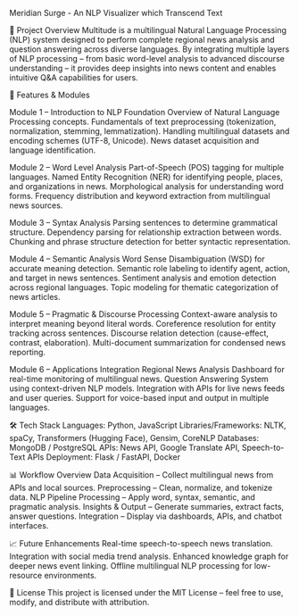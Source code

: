 Meridian Surge - An NLP Visualizer which Transcend Text 

📌 Project Overview
Multitude is a multilingual Natural Language Processing (NLP) system designed to perform complete regional news analysis and question answering across diverse languages.
By integrating multiple layers of NLP processing – from basic word-level analysis to advanced discourse understanding – it provides deep insights into news content and enables intuitive Q&A capabilities for users.

🚀 Features & Modules

Module 1 – Introduction to NLP Foundation
Overview of Natural Language Processing concepts.
Fundamentals of text preprocessing (tokenization, normalization, stemming, lemmatization).
Handling multilingual datasets and encoding schemes (UTF-8, Unicode).
News dataset acquisition and language identification.

Module 2 – Word Level Analysis
Part-of-Speech (POS) tagging for multiple languages.
Named Entity Recognition (NER) for identifying people, places, and organizations in news.
Morphological analysis for understanding word forms.
Frequency distribution and keyword extraction from multilingual news sources.

Module 3 – Syntax Analysis
Parsing sentences to determine grammatical structure.
Dependency parsing for relationship extraction between words.
Chunking and phrase structure detection for better syntactic representation.

Module 4 – Semantic Analysis
Word Sense Disambiguation (WSD) for accurate meaning detection.
Semantic role labeling to identify agent, action, and target in news sentences.
Sentiment analysis and emotion detection across regional languages.
Topic modeling for thematic categorization of news articles.

Module 5 – Pragmatic & Discourse Processing
Context-aware analysis to interpret meaning beyond literal words.
Coreference resolution for entity tracking across sentences.
Discourse relation detection (cause-effect, contrast, elaboration).
Multi-document summarization for condensed news reporting.

Module 6 – Applications Integration
Regional News Analysis Dashboard for real-time monitoring of multilingual news.
Question Answering System using context-driven NLP models.
Integration with APIs for live news feeds and user queries.
Support for voice-based input and output in multiple languages.

🛠️ Tech Stack
Languages: Python, JavaScript
Libraries/Frameworks: NLTK, spaCy, Transformers (Hugging Face), Gensim, CoreNLP
Databases: MongoDB / PostgreSQL
APIs: News API, Google Translate API, Speech-to-Text APIs
Deployment: Flask / FastAPI, Docker

📊 Workflow Overview
Data Acquisition – Collect multilingual news from APIs and local sources.
Preprocessing – Clean, normalize, and tokenize data.
NLP Pipeline Processing – Apply word, syntax, semantic, and pragmatic analysis.
Insights & Output – Generate summaries, extract facts, answer questions.
Integration – Display via dashboards, APIs, and chatbot interfaces.

📈 Future Enhancements
Real-time speech-to-speech news translation.
Integration with social media trend analysis.
Enhanced knowledge graph for deeper news event linking.
Offline multilingual NLP processing for low-resource environments.

📜 License
This project is licensed under the MIT License – feel free to use, modify, and distribute with attribution.
